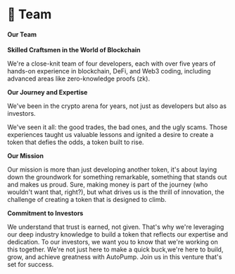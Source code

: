# 🤩 Team

#### Our Team

**Skilled Craftsmen in the World of Blockchain**

We're a close-knit team of four developers, each with over five years of hands-on experience in blockchain, DeFi, and Web3 coding, including advanced areas like zero-knowledge proofs (zk).

**Our Journey and Expertise**

We've been in the crypto arena for years, not just as developers but also as investors.&#x20;

We've seen it all: the good trades, the bad ones, and the ugly scams. Those experiences taught us valuable lessons and ignited a desire to create a token that defies the odds, a token built to rise.

**Our Mission**

Our mission is more than just developing another token, it's about laying down the groundwork for something remarkable, something that stands out and makes us proud. Sure, making money is part of the journey (who wouldn't want that, right?), but what drives us is the thrill of innovation, the challenge of creating a token that is designed to climb.

**Commitment to Investors**

We understand that trust is earned, not given. That's why we're leveraging our deep industry knowledge to build a token that reflects our expertise and dedication. To our investors, we want you to know that we're working on this together. We're not just here to make a quick buck,we're here to build, grow, and achieve greatness with AutoPump. Join us in this venture that's set for success.
